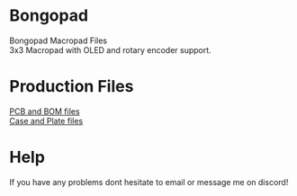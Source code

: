 # Bongopad
Bongopad Macropad Files\
3x3 Macropad with OLED and rotary encoder support.

# Production Files
[PCB and BOM files](/PCB/)\
[Case and Plate files](/3D%20Files/)

# Help
If you have any problems dont hesitate to email or message me on discord!